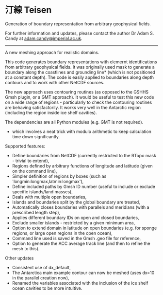 汀線 Teisen
==============

Generation of boundary representation from arbitrary geophysical fields.

For further information and updates, please contact the author Dr Adam S. Candy at adam.candy@imperial.ac.uk.

------------------------------------------------------------

A new meshing approach for realistic domains.
  
This code generates boundary representations with elemernt identifications from arbitrary geophysical fields.  It was originally used  mask to generate a boundary along the coastlines and grounding line* (which is not positioned at a constant depth).  The code is easily applied to boundaries along depth contours and to work with other NetCDF sources.
  
The new approach uses contouring routines (as opposed to the GSHHS Gmsh plugin, or a GMT approach).  It would be useful to test this new code on a wide range of regions - particularly to check the contouring routines are behaving satisfactorily.  It works very well in the Antarctic region (including the region inside ice shelf cavities). 
  
The dependencies are all Python modules (e.g. GMT is not required).

 * which involves a neat trick with modulo arithmetic to keep calculation time down significantly.
  
Supported features:
  - Define boundaries from NetCDF (currently restricted to the RTopo mask - trivial to extend),
  - Regions defined by arbitrary functions of longitude and latitude (given on the command line),
  - Simpler definition of regions by boxes (such as 'longmin:longmax,latmin:longmax'),
  - Define included paths by Gmsh ID number (useful to include or exclude  specific islands/land masses),
  - Deals with multiple open boundaries,
  - Islands and boundaries split by the global boundary are treated,
  - Automatically closes boundaries with parallels and meridians (with a prescribed length step),
  - Applies different boundary IDs on open and closed boundaries,
  - Exclude smaller islands - restricted by a given minimum area,
  - Option to extend domain in latitude on open boundaries (e.g. for sponge regions, or large open regions in the open ocean),
  - Command line used is saved in the Gmsh .geo file for reference,
  - Option to generate the ACC average track line (and then to refine the mesh to this).
  

Other updates
  - Consistent use of dx_default,
  - The Antarctica main example contour can now be meshed (uses dx=10 in the parallel creation now),
  - Renamed the variables associated with the inclusion of the ice shelf ocean cavities to be more intuitive.
